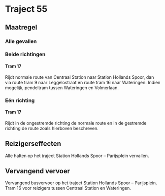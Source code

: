 # Traject 55
## Maatregel
### Alle gevallen

### Beide richtingen

#### Tram 17
Rijdt normale route van Centraal Station naar Station Hollands Spoor, dan via route tram 9 naar Leggelostraat en route tram 16 naar Wateringen. 
Indien mogelijk, pendeltram tussen Wateringen en Volmerlaan.

### Eén richting

#### Tram 17
Rijdt in de ongestremde richting de normale route en in de gestremde richting de route zoals hierboven beschreven.

## Reizigerseffecten
Alle halten op het traject Station Hollands Spoor – Parijsplein vervallen.

## Vervangend vervoer
Vervangend busvervoer op het traject Station Hollands Spoor – Parijsplein.
Tram 16 voor reizigers tussen Centraal Station en Wateringen.

